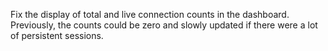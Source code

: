 Fix the display of total and live connection counts in the dashboard. Previously, the counts could be zero and slowly updated if there were a lot of persistent sessions.
